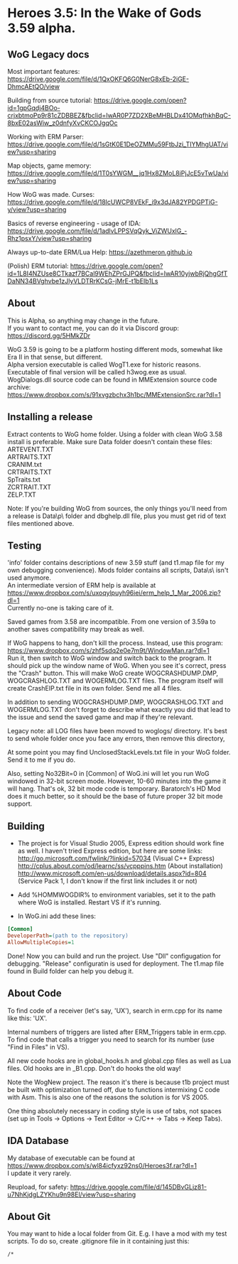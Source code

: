 Heroes 3.5: In the Wake of Gods 3.59 alpha.
===

WoG Legacy docs
---
Most important features: https://drive.google.com/file/d/1QxOKFQ6G0NerG8xEb-2iGE-DhmcAEtQO/view

Building from source tutorial: https://drive.google.com/open?id=1gpGqdj4BOo-crjxbtmoPp9r81cZDBBEZ&fbclid=IwAR0P7ZD2XBeMHBLDx41OMqfhkhBqC-8bxE02asWiw_z0dnfyXvCKCOJgqOc

Working with ERM Parser: https://drive.google.com/file/d/1sGtK0E1DeOZMMu59FtbJzi_TIYMhgUAT/view?usp=sharing

Map objects, game memory: https://drive.google.com/file/d/1T0sYWGM__jq1Hx8ZMoL8iPjJcE5vTwUa/view?usp=sharing

How WoG was made. Curses: https://drive.google.com/file/d/18lcUWCP8VEkF_i9x3dJA82YPDGPTiG-y/view?usp=sharing

Basics of reverse engineering - usage of IDA: https://drive.google.com/file/d/1adlvLPPSVqQyk_ViZWUxlG_-Rhz1psxY/view?usp=sharing

Always up-to-date ERM/Lua Help: https://azethmeron.github.io

(Polish) ERM tutorial: https://drive.google.com/open?id=1L8I4NZUse8CTkazf7BCal9WEhZPrGJPQ&fbclid=IwAR10yjwbRjQhgGfTDaNN34BVghvbe1zJlyVLDTRrKCsG-jMrE-t1bEIb1Ls

About
---

This is Alpha, so anything may change in the future.  
If you want to contact me, you can do it via Discord group: https://discord.gg/5HMkZDr

WoG 3.59 is going to be a platform hosting different mods, somewhat like Era II in that sense, but different.  
Alpha version executable is called WogT1.exe for historic reasons. Executable of final version will be called h3wog.exe as usual.
WogDialogs.dll source code can be found in MMExtension source code archive: https://www.dropbox.com/s/91xvgzbchx3h1bc/MMExtensionSrc.rar?dl=1

Installing a release
---

Extract contents to WoG home folder. Using a folder with clean WoG 3.58 install is preferable. Make sure Data folder doesn't contain these files:  
ARTEVENT.TXT  
ARTRAITS.TXT  
CRANIM.txt  
CRTRAITS.TXT  
SpTraits.txt  
ZCRTRAIT.TXT  
ZELP.TXT  

Note: If you're building WoG from sources, the only things you'll need from a release is Data\p\ folder and dbghelp.dll file, plus you must get rid of text files mentioned above.

Testing
---

'info' folder contains descriptions of new 3.59 stuff (and t1.map file for my own debugging convenience). Mods folder contains all scripts, Data\s\ isn't used anymore.  
An intermediate version of ERM help is available at https://www.dropbox.com/s/uxoqylpuyh96iei/erm_help_1_Mar_2006.zip?dl=1  
Currently no-one is taking care of it.

Saved games from 3.58 are incompatible. From one version of 3.59a to another saves compatibility may break as well.

If WoG happens to hang, don't kill the process. Instead, use this program: https://www.dropbox.com/s/zhf5sdq2e0e7m9t/WindowMan.rar?dl=1  
Run it, then switch to WoG window and switch back to the program. It should pick up the window name of WoG. When you see it's correct, press the "Crash" button. This will make WoG create WOGCRASHDUMP.DMP, WOGCRASHLOG.TXT and WOGERMLOG.TXT files. The program itself will create CrashEIP.txt file in its own folder. Send me all 4 files.

In addition to sending WOGCRASHDUMP.DMP, WOGCRASHLOG.TXT and WOGERMLOG.TXT don't forget to describe what exactly you did that lead to the issue and send the saved game and map if they're relevant.

Legacy note: all LOG files have been moved to woglogs/ directory. It's best to send whole folder once you face any errors, then remove this directory, 

At some point you may find UnclosedStackLevels.txt file in your WoG folder. Send it to me if you do.

Also, setting No32Bit=0 in [Common] of WoG.ini will let you run WoG windowed in 32-bit screen mode. However, 10-60 minutes into the game it will hang. That's ok, 32 bit mode code is temporary. Baratorch's HD Mod does it much better, so it should be the base of future proper 32 bit mode support.

Building
---

- The project is for Visual Studio 2005, Express edition should work fine as well. I haven't tried Express edition, but here are some links:  
http://go.microsoft.com/fwlink/?linkid=57034 (Visual C++ Express)  
http://cplus.about.com/od/learnc/ss/vcpppins.htm (About installation)  
http://www.microsoft.com/en-us/download/details.aspx?id=804 (Service Pack 1, I don't know if the first link includes it or not)

- Add %HOMMWOGDIR% to environment variables, set it to the path where WoG is installed. Restart VS if it's running.

- In WoG.ini add these lines:

```ini
[Common]
DeveloperPath=(path to the repository)
AllowMultipleCopies=1
```

Done! Now you can build and run the project. Use "Dll" configugation for debugging. "Release" configuratin is used for deployment. The t1.map file found in Build folder can help you debug it.

About Code
---

To find code of a receiver (let's say, 'UX'), search in erm.cpp for its name like this: 'UX'.

Internal numbers of triggers are listed after ERM_Triggers table in erm.cpp. To find code that calls a trigger you need to search for its number (use "Find in Files" in VS).

All new code hooks are in global_hooks.h and global.cpp files as well as Lua files. Old hooks are in _B1.cpp. Don't do hooks the old way!

Note the WogNew project. The reason it's there is because t1b project must be built with optimization turned off, due to functions intermixing C code with Asm. This is also one of the reasons the solution is for VS 2005.

One thing absolutely necessary in coding style is use of tabs, not spaces (set up in Tools -> Options -> Text Editor -> C/C++ -> Tabs -> Keep Tabs).

IDA Database
---

My database of executable can be found at https://www.dropbox.com/s/wl84icfyxz92ns0/Heroes3f.rar?dl=1  
I update it very rarely.

Reupload, for safety: https://drive.google.com/file/d/145DBvGLjz81-u7NhKjdgLZYKhu9n98El/view?usp=sharing

About Git
---

You may want to hide a local folder from Git. E.g. I have a mod with my test scripts. To do so, create .gitignore file in it containing just this:

```
/*
```
